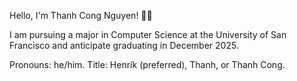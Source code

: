 Hello, I'm Thanh Cong Nguyen! 👩‍💻

I am pursuing a major in Computer Science at the University of San Francisco and anticipate graduating in December 2025.

Pronouns: he/him.
Title: Henrik (preferred), Thanh, or Thanh Cong.

<!--
**HenrikanHa/HenrikanHa** is a ✨ _special_ ✨ repository because its `README.md` (this file) appears on your GitHub profile.

Here are some ideas to get you started:

- 🔭 I’m currently working on ...
- 🌱 I’m currently learning ...
- 👯 I’m looking to collaborate on ...
- 🤔 I’m looking for help with ...
- 💬 Ask me about ...
- 📫 How to reach me: ...
- 😄 Pronouns: ...
- ⚡ Fun fact: ...
-->

